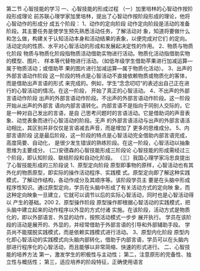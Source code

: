 第二节 心智技能的学习
一、心智技能的形成过程
（一）加里培林的心智动作按阶段形成理论
前苏联心理学家加里培林，提出了心智动作按阶段形成的理论，他将心智动作的形成分
成五个阶段：
1、动作的定向阶段
动作定向阶段是活动的准备阶段。其主要任务是使学生预先熟悉活动任务，了解活动对
象，知道将要做什么和怎么做，构建关于认知活动本身和活动结果的表象，以便完成对它们
的定向。活动定向的性质、水平对心智活动的形成和发展起决定性的作用。
2、物质与物质化阶段
物质与物质化阶段指物质活动借助实物进行活动。物质化活动指借助实物的模型、图片、
样本等代替物进行活动。（如低年级学生借助苹果进行加减运算—属于物质活动；或借助苹
果的图片进行加减运算—属于物质化活动）。
3、出声的外部言语动作阶段
这一阶段的特点是心智活动不直接依赖物质或物质化的客体，而是借助出声言语的形式
来完成的。例如，学生“念念叨叨”的表述出自己正在进行的心智活动的情况。在这一阶段，
开始了真正的心智活动。
4、不出声的外部言语动作阶段
出声的外部言语动作阶段。不出声的外部言语动作阶段。这一阶段开始从出声的外部言
语向内部言语转化。内部言语不是指向于同别人交际的，它是一种对自己发出的言语，是自
己思考问题时的言语活动。它是借助词的声音表象、动觉表象而进行心智活动的阶段。无声
的外部言语活动与出声的外部言语活动相比，其区别并非仅仅是言语减去声音，而是增加了
更多的思维成分。
5、内部言语阶段
这是最后阶段，这一阶段的特点是心智活动完全借助内部言语完成，高度简要、自动化，
是很少发生错误的熟练阶段。在这一阶段，心智活动以抽象思维为主要成分。
(二)安德森的心智技能形成三阶段论
心智技能的形成需经过三个阶段，即认知阶段、联结阶段和自动化阶段。
（三）我国心理学家冯忠良提出了心智技能形成的三阶段说
1、原型定向阶段
原型即事物的原样，心智活动也有其外化的物质原型，即实际的操作活动程序、实践模
式。原型定向即了解这种实践模式，了解动作结构，各动作成分及其顺序等。该阶段学员主
要是在头脑中形成程序性知识。通过原型定向，学员在头脑中形成了有关活动方式的定向映
象，而这种定向映象一旦建立，它就可以调节以后的实际心智活动，同时也是心智活动得以
产生的基础。200
2、原型操作阶段
原型操作即根据心智活动的实践模式，把头脑中建立起来的动作程序以外显的方式付诸
实施。在该阶段，活动方式是物质化的，即以外部语言、外显的动作，按照活动模式一步步
展开执行。
学员在该阶段的活动是展开的、外显的，并经常借助于外部言语的引导和外部辅助手段。
学员尚不能摆脱实践模式，而是依赖实践模式进行活动。
3、原型内化阶段
原型内化即心智活动的实践模式向头脑内部转化，借助于内部言语，学员可以在头脑内
部进行程序化的心智活动，而且能够以非常简缩、快速的形式进行。
二、心智技能的培养方法
第一，激发学生的积极性与主动性；
第二，注意原形的完备性、独立性与概括性；
第三，适应培养的阶段特征，正确使用语言